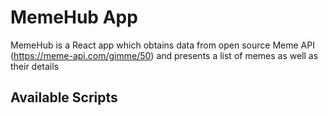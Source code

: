 # MemeHub App

MemeHub is a React app which obtains data from open source Meme API (https://meme-api.com/gimme/50) and presents a list of memes as well as their details

## Available Scripts

